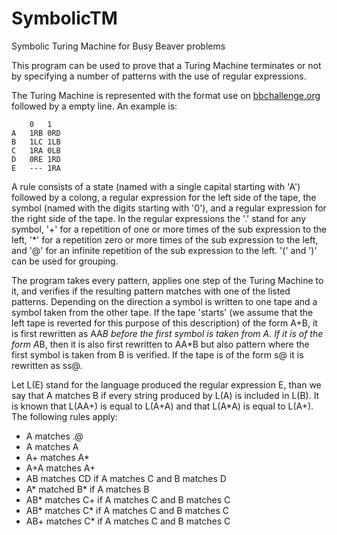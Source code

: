 # SymbolicTM
Symbolic Turing Machine for Busy Beaver problems

This program can be used to prove that a Turing Machine terminates or not by
specifying a number of patterns with the use of regular expressions.

The Turing Machine is represented with the format use on
[bbchallenge.org](https://bbchallenge.org/) followed by a empty line.
An example is:
```
 	0 	1 
A 	1RB	0RD
B 	1LC	1LB
C 	1RA	0LB
D 	0RE	1RD
E 	---	1RA

```

A rule consists of a state (named with a single capital starting with 'A')
followed by a colong, a regular expression for the left side of the tape,
the symbol (named with the digits starting with '0'), and a regular
expression for the right side of the tape. In the regular expressions
the '.' stand for any symbol, '+' for a repetition of one or more times
of the sub expression to the left, '*' for a repetition zero or more
times of the sub expression to the left, and '@' for an infinite repetition
of the sub expression to the left. '(' and ')' can be used for grouping.

The program takes every pattern, applies one step of the Turing Machine
to it, and verifies if the resulting pattern matches with one of the
listed patterns. Depending on the direction a symbol is written to one
tape and a symbol taken from the other tape. If the tape 'starts' (we
assume that the left tape is reverted for this purpose of this description)
of the form A+B, it is first rewritten as AA*B before the first symbol is
taken from A. If it is of the form A*B, then it is also first rewritten to
AA*B but also pattern where the first symbol is taken from B is verified.
If the tape is of the form s@ it is rewritten as ss@.

Let L(E) stand for the language produced the regular expression E, than
we say that A matches B if every string produced by L(A) is included in
L(B). It is known that L(AA+) is equal to L(A+A) and that L(A*A) is equal to L(A+).
The following rules apply:
* A matches .@
* A matches A
* A+ matches A*
* A+A matches A+
* AB matches CD if A matches C and B matches D
* A* matched B* if A matches B
* AB* matches C+ if A matches C and B matches C
* AB* matches C* if A matches C and B matches C
* AB+ matches C* if A matches C and B matches C

